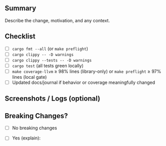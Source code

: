 ## Summary

Describe the change, motivation, and any context.

## Checklist
- [ ] `cargo fmt --all` (or `make preflight`)
- [ ] `cargo clippy -- -D warnings`
- [ ] `cargo clippy --tests -- -D warnings`
- [ ] `cargo test` (all tests green locally)
- [ ] `make coverage-llvm` ≥ 98% lines (library-only) or `make preflight` ≥ 97% lines (local gate)
- [ ] Updated docs/journal if behavior or coverage meaningfully changed

## Screenshots / Logs (optional)

## Breaking Changes?
- [ ] No breaking changes
- [ ] Yes (explain):

